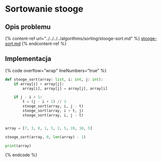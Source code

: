 # Sortowanie stooge

## Opis problemu

{% content-ref url="../../../../algorithms/sorting/stooge-sort.md" %}
[stooge-sort.md](../../../../algorithms/sorting/stooge-sort.md)
{% endcontent-ref %}

## Implementacja

{% code overflow="wrap" lineNumbers="true" %}
```python
def stooge_sort(array: list, i: int, j: int):
    if array[i] > array[j]:
        array[i], array[j] = array[j], array[i]

    if j - i > 1:
        t = (j - i + 1) // 3
        stooge_sort(array, i, j - t)
        stooge_sort(array, i + t, j)
        stooge_sort(array, i, j - t)


array = [7, 3, 0, 1, 5, 2, 5, 19, 10, 5]

stooge_sort(array, 0, len(array) - 1)

print(array)
```
{% endcode %}
